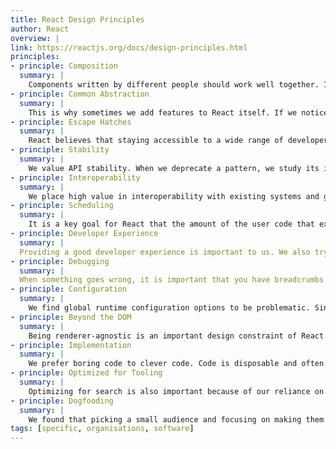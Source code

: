 ```yaml
---
title: React Design Principles
author: React
overview: |
link: https://reactjs.org/docs/design-principles.html
principles:
- principle: Composition
  summary: |
    Components written by different people should work well together. It is important to us that you can add functionality to a component without causing rippling changes throughout the codebase. In React, components describe any composable behavior, and this includes rendering, lifecycle, and state.
- principle: Common Abstraction
  summary: |
    This is why sometimes we add features to React itself. If we notice that many components implement a certain feature in incompatible or inefficient ways, we might prefer to bake it into React as we believe it benefits the whole ecosystem.
- principle: Escape Hatches
  summary: |
    React believes that staying accessible to a wide range of developers with different skills and experience levels is an explicit goal of the project. If a useful pattern cannot be described declaratively, an imperative API or a replacable, temporary working API is developed based on feasibility.
- principle: Stability
  summary: |
    We value API stability. When we deprecate a pattern, we study its internal usage at Facebook and add deprecation warnings. They let us assess the impact of the change. Sometimes we back out if we see that it is too early, and we need to think more strategically about getting the codebases to the point where they are ready for this change.
- principle: Interoperability
  summary: |
    We place high value in interoperability with existing systems and gradual adoption. It is important to us that any product team can start using React for a small feature rather than rewrite their code to bet on it. This is why React provides escape hatches to work with mutable models, and tries to work well together with other UI libraries.
- principle: Scheduling
  summary: |
    It is a key goal for React that the amount of the user code that executes before yielding back into React is minimal. If something is offscreen, we can delay any logic related to it. If data is arriving faster than the frame rate, we can coalesce and batch updates. We can prioritize work coming from user interactions over less important background work to avoid dropping frames ensuring that React retains the capability to schedule and split work based on its knowledge about the UI.
- principle: Developer Experience
  summary: |
  Providing a good developer experience is important to us. We also try to go an extra mile to provide helpful developer warnings.The usage patterns that we see internally at Facebook help us understand what the common mistakes are, and how to prevent them early. When we add new features, we try to anticipate the common mistakes and warn about them.
- principle: Debugging
  summary: |
  When something goes wrong, it is important that you have breadcrumbs to trace the mistake to its source in the codebase. In React, props and state are those breadcrumbs. If the props are wrong, you can trace back to the poisonous component else if the state is wrong, we can monitor setState calls. This ability to trace any UI to the data that produced it is an explicit design goal to ensure that state is not “trapped” in closures and combinators, and is available to React directly.
- principle: Configuration
  summary: |
    We find global runtime configuration options to be problematic. Since composition is central to React, we don’t provide global configuration in code.
- principle: Beyond the DOM
  summary: |
    Being renderer-agnostic is an important design constraint of React. It adds some overhead in the internal representations. On the other hand, any improvements to the core translate across platforms. Having a single programming model lets us form engineering teams around products instead of platforms.
- principle: Implementation
  summary: |
    We prefer boring code to clever code. Code is disposable and often changes. So it is important that it doesn’t introduce new internal abstractions unless absolutely necessary. When we evaluate new code, we are looking for an implementation that is correct, performant and affords a good developer experience. Elegance is secondary.
- principle: Optimized for Tooling
  summary: |
    Optimizing for search is also important because of our reliance on codemods to make breaking changes. We want it to be easy and safe to apply vast automated changes across the codebase, and unique verbose names help us achieve this. Similarly, distinctive names make it easy to write custom lint rules about using React without worrying about potential false positives.
- principle: Dogfooding
  summary: |
    We found that picking a small audience and focusing on making them happy brings a positive net effect. While community issues are addressed, we are likely to prioritize the issues that people are also experiencing internally at Facebook. Counter-intuitively, we think this is the main reason why the community can bet on React. Dogfooding it means that our vision stays sharp and we have a focused direction going forward. 
tags: [specific, organisations, software]
---
```


